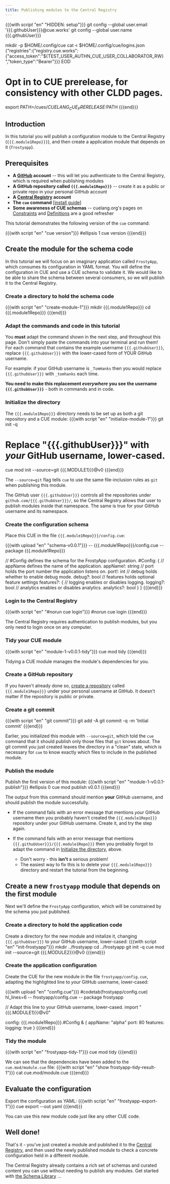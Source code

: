 ```yaml
---
title: Publishing modules to the Central Registry
---
```


{{{with _script_ "en" "HIDDEN: setup"}}}
git config --global user.email '{{{.githubUser}}}@cue.works'
git config --global user.name {{{.githubUser}}}

mkdir -p $HOME/.config/cue
cat <<EOD > $HOME/.config/cue/logins.json
{"registries":{"registry.cue.works":{"access_token":"${TEST_USER_AUTHN_CUE_USER_COLLABORATOR_RW}","token_type":"Bearer"}}}
EOD

# Opt in to CUE prerelease, for consistency with other CLDD pages.
export PATH=/cues/$CUELANG_CUE_PRERELEASE:$PATH
{{{end}}}

## Introduction

In this tutorial you will
publish a configuration module to the Central Registry (`{{{.module1Repo}}}`),
and then create a application module that depends on it (`frostyapp`).

## Prerequisites

- **A [GitHub](https://docs.github.com/en/get-started/start-your-journey/creating-an-account-on-github#signing-up-for-a-new-personal-account) account** --
  this will let you authenticate to the Central Registry,
  which is required when publishing modules
- **A GitHub repository called `{{{.module1Repo}}}`** --
  create it as a public or private repo in your personal GitHub account
- **A [Central Registry](https://registry.cue.works/) account**
- **The `cue` command**
  [[install guide](/docs/installing-cue/)]
- **Some awareness of CUE schemas** --
  cuelang.org's pages on
  [Constraints](https://cuelang.org/docs/tour/basics/constraints)
  and
  [Definitions](https://cuelang.org/docs/tour/basics/definitions)
  are a good refresher

This tutorial demonstrates the following version of the `cue` command:

{{{with script "en" "cue version"}}}
#ellipsis 1
cue version
{{{end}}}

## Create the module for the schema code

In this tutorial we will focus on an imaginary application called `FrostyApp`,
which consumes its configuration in YAML format.
You will define the configuration in CUE and use a CUE schema to validate it.
We would like to be able to share the schema between several consumers,
so we will publish it to the Central Registry.

### Create a directory to hold the schema code

{{{with script "en" "create-module-1"}}}
mkdir {{{.module1Repo}}}
cd {{{.module1Repo}}}
{{{end}}}

### Adapt the commands and code in this tutorial

You **must** adapt the command shown in the next step, and throughout this
page. Don't simply paste the commands into your terminal and run them! For each
command that contains the example username `{{{.githubUser}}}`, replace
`{{{.githubUser}}}` with the lower-cased form of YOUR GitHub username.

For example: if your GitHub username is `_TomHanks` then you would replace
`{{{.githubUser}}}` with `_tomhanks` each time.

**You need to make this replacement *everywhere* you see the username
`{{{.githubUser}}}`** - both in commands and in code.

### Initialize the directory

The `{{{.module1Repo}}}` directory
needs to be set up as both a git repository and a CUE module:
{{{with script "en" "initialize-module-1"}}}
git init -q

# Replace "{{{.githubUser}}}" with *your* GitHub username, lower-cased.
cue mod init --source=git {{{.MODULE1}}}@v0
{{{end}}}

The `--source=git` flag tells `cue` to use the same file-inclusion rules as
`git` when publishing this module.

The GitHub user `{{{.githubUser}}}` controls all the repositories under
`github.com/{{{.githubUser}}}/`, so the Central Registry allows that user to
publish modules inside that namespace. The same is true for your GitHub
username and its namespace.

### Create the configuration schema

Place this CUE in the file `{{{.module1Repo}}}/config.cue`:

{{{with upload "en" "schema-v0.0.1"}}}
-- {{{.module1Repo}}}/config.cue --
package {{{.module1Repo}}}

// #Config defines the schema for the FrostyApp configuration.
#Config: {
	// appName defines the name of the application.
	appName!: string
	// port holds the port number the application listens on.
	port!: int
	// debug holds whether to enable debug mode.
	debug?: bool
	// features holds optional feature settings
	features?: {
		// logging enables or disables logging.
		logging?: bool
		// analytics enables or disables analytics.
		analytics?: bool
	}
}
{{{end}}}

### Login to the Central Registry

{{{with script "en" "#norun cue login"}}}
#norun
cue login
{{{end}}}

The Central Registry requires authentication to publish modules, but you only
need to login once on any computer.

### Tidy your CUE module
{{{with script "en" "module-1-v0.0.1-tidy"}}}
cue mod tidy
{{{end}}}

Tidying a CUE module manages the module's dependencies for you.

### Create a GitHub repository

If you haven't already done so,
[create a repository](https://github.com/new?org=)
called `{{{.module1Repo}}}` under your personal username at GitHub.
It doesn't matter if the repository is public or private.

### Create a git commit

{{{with script "en" "git commit"}}}
git add -A
git commit -q -m 'Initial commit'
{{{end}}}

Earlier, you initialized this module with `--source=git`, which told the `cue`
command that it should publish only those files that `git` knows about. The git
commit you just created leaves the directory in a "clean" state, which is
necessary for `cue` to know exactly which files to include in the published
module.

### Publish the module

Publish the first version of this module:
{{{with script "en" "module-1-v0.0.1-publish"}}}
#ellipsis 0
cue mod publish v0.0.1
{{{end}}}

The output from this command should mention **your** GitHub username,
and should publish the module successfully.

- If the command fails with an error message that mentions *your* GitHub
  username then you probably haven't created the `{{{.module1Repo}}}`
  repository under your GitHub username. Create it, and try the step again.

- If the command fails with an error message that mentions
  `{{{.githubUser}}}/{{{.module1Repo}}}` then you probably forgot to adapt the
  command in [Initialize the directory](#initialize-the-directory), above.
  - Don't worry - this **isn't** a serious problem!
  - The easiest way to fix this is to delete your `{{{.module1Repo}}}`
    directory and restart the tutorial from the beginning.

## Create a new `frostyapp` module that depends on the first module

Next we'll define the `FrostyApp` configuration, which will be constrained by
the schema you just published.

### Create a directory to hold the application code

Create a directory for the new module and initalize it,
changing `{{{.githubUser}}}` to *your* GitHub username, lower-cased:
{{{with script "en" "init-frostyapp"}}}
mkdir ../frostyapp
cd    ../frostyapp
git init -q
cue mod init --source=git {{{.MODULE2}}}@v0
{{{end}}}

### Create the application configuration

Create the CUE for the new module in the file
`frostyapp/config.cue`, adapting the highlighted line to *your* GitHub
username, lower-cased:

{{{with upload "en" "config.cue"}}}
#codetab(frostyapp/config.cue) hl_lines=6
-- frostyapp/config.cue --
package frostyapp

// Adapt this line to your GitHub username, lower-cased.
import "{{{.MODULE1}}}@v0"

config: {{{.module1Repo}}}.#Config & {
	appName: "alpha"
	port:    80
	features: logging: true
}
{{{end}}}

### Tidy the module

{{{with script "en" "frostyapp-tidy-1"}}}
cue mod tidy
{{{end}}}

We can see that the dependencies have been added to the
`cue.mod/module.cue` file:
{{{with script "en" "show frostyapp-tidy-result-1"}}}
cat cue.mod/module.cue
{{{end}}}

## Evaluate the configuration

Export the configuration as YAML:
{{{with script "en" "frostyapp-export-1"}}}
cue export --out yaml
{{{end}}}

You can use this new module code just like any other CUE code.

## Well done!

That's it - you've just created a module and published it to the
[Central Registry](/products/central-registry/),
and then used the newly published module to check a concrete
configuration held in a different module.

The Central Registry already contains a rich set of schemas and curated content
you can use without needing to publish any modules. Get started with
[the Schema Library](/getting-started/schema-library/) ...
